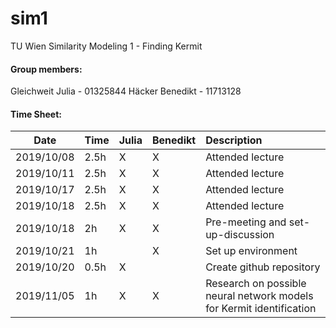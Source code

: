 
# sim1
TU Wien Similarity Modeling 1 - Finding Kermit

#### Group members: 
Gleichweit Julia - 01325844
Häcker Benedikt - 11713128

#### Time Sheet: 
| Date| Time   | Julia | Benedikt| Description|
|-------|:---------|:-------|:----|:------|
|2019/10/08| 2.5h | X | X | Attended lecture|
|2019/10/11| 2.5h | X | X |Attended lecture|
|2019/10/17| 2.5h | X | X |  Attended lecture|
|2019/10/18| 2.5h | X | X |  Attended lecture|
|2019/10/18|2h|X | X| Pre-meeting and set-up-discussion
|2019/10/21 |  1h | | X | Set up environment|
|2019/10/20| 0.5h | X | |  Create github repository|
|2019/11/05| 1h | X | X| Research on possible neural network models for Kermit identification|
